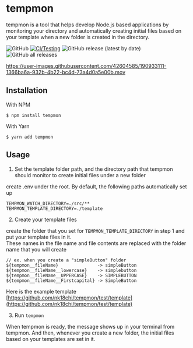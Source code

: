# tempmon

tempmon is a tool that helps develop Node.js based applications by monitoring your directory and automatically creating initial files based on your template when a new folder is created in the directory.

![GitHub](https://img.shields.io/github/license/nk18chi/tempmon)
[![CI/Testing](https://github.com/nk18chi/tempmon/actions/workflows/production.yml/badge.svg)](https://github.com/nk18chi/tempmon/actions/workflows/production.yml)
![GitHub release (latest by date)](https://img.shields.io/github/v/release/nk18chi/tempmon)
![GitHub all releases](https://img.shields.io/github/downloads/nk18chi/tempmon/total)

https://user-images.githubusercontent.com/42604585/190933111-1366ba6a-932b-4b22-bc4d-73a4d0a5e00b.mov

## Installation

With NPM

```command
$ npm install tempmon
```

With Yarn

```command
$ yarn add tempmon
```

## Usage

1. Set the template folder path, and the directory path that tempmon should monitor to create initial files under a new folder

create .env under the root. By default, the following paths automatically set up

```
TEMPMON_WATCH_DIRECTORY=./src/**
TEMPMON_TEMPLATE_DIRECTORY=./template
```

2. Create your template files

create the folder that you set for `TEMPMON_TEMPLATE_DIRECTORY` in step 1 and put your template files in it.  
These names in the file name and file contents are replaced with the folder name that you will create

```
// ex. when you create a "simpleButton" folder
${tempmon__fileName}               -> simpleButton
${tempmon__fileName__lowercase}    -> simplebutton
${tempmon__fileName__UPPERCASE}    -> SIMPLEBUTTON
${tempmon__fileName__Firstcapital} -> SimpleButton
```

Here is the example template
[https://github.com/nk18chi/tempmon/test/template](https://github.com/nk18chi/tempmon/test/template)

3. Run `tempmon`

When tempmon is ready, the message shows up in your terminal from tempmon. And then, whenever you create a new folder, the initial files based on your templates are set in it.
